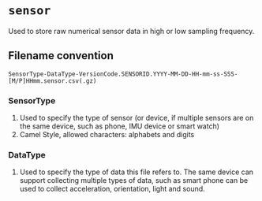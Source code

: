 # `sensor`

Used to store raw numerical sensor data in high or low sampling frequency.

## Filename convention

    SensorType-DataType-VersionCode.SENSORID.YYYY-MM-DD-HH-mm-ss-SSS-[M/P]HHmm.sensor.csv(.gz)

### SensorType

1. Used to specify the type of sensor (or device, if multiple sensors are on the same device, such as phone, IMU device or smart watch)
2. Camel Style, allowed characters: alphabets and digits

### DataType

1. Used to specify the type of data this file refers to. The same device can support collecting multiple types of data, such as smart phone can be used to collect acceleration, orientation, light and sound.
